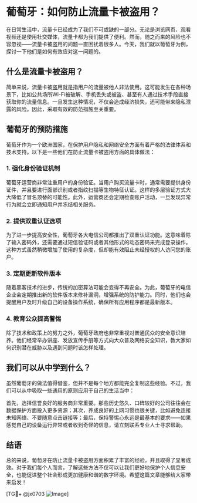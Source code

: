 # 葡萄牙：如何防止流量卡被盗用？

在日常生活中，流量卡已经成为了我们不可或缺的一部分。无论是浏览网页、观看视频还是使用社交媒体，流量卡都为我们提供了便利。然而，随之而来的风险也不容忽视——流量卡被盗用的问题一直困扰着很多人。今天，我们就以葡萄牙为例，探讨一下他们是如何有效应对这一问题的。

## 什么是流量卡被盗用？

简单来说，流量卡被盗用就是指用户的流量被他人非法使用。这可能发生在各种场景下，比如公共场所Wi-Fi被破解、手机丢失或被盗、甚至有人通过技术手段直接获取你的流量信息。一旦发生这种情况，不仅会造成经济损失，还可能带来隐私泄露的风险。因此，采取有效的防范措施至关重要。

## 葡萄牙的预防措施

葡萄牙作为一个欧洲国家，在保护用户隐私和网络安全方面有着严格的法律体系和技术支持。以下是一些他们在防止流量卡被盗用方面的具体做法：

### 1. 强化身份验证机制

葡萄牙运营商非常注重用户的身份验证。当用户购买流量卡时，通常需要提供身份证件，并且要进行面部识别或者指纹扫描等生物特征认证。这样的多层验证方式大大降低了冒名顶替的可能性。此外，运营商还会定期检查账户活动，一旦发现异常行为就会立即通知用户并冻结相关服务。

### 2. 提供双重认证选项

为了进一步提高安全性，葡萄牙各大电信公司都推出了双重认证功能。这意味着除了输入密码外，还需要通过短信验证码或者其他形式的动态密码来完成登录操作。这种方式虽然稍微增加了使用的复杂度，但却能有效阻止未经授权的人访问您的账户。

### 3. 定期更新软件版本

随着黑客技术的进步，传统的加密算法可能会变得不再安全。为此，葡萄牙的电信企业会定期推出新的软件版本来修补漏洞，增强系统的防护能力。同时，他们也会提醒用户及时升级自己的设备操作系统，确保所有应用程序都是最新版本。

### 4. 教育公众提高警惕

除了技术和政策上的努力之外，葡萄牙政府也非常重视对普通民众的安全意识培养。他们经常举办讲座、发放宣传手册等方式向大众普及网络安全知识，教大家如何识别潜在威胁以及遇到问题时该怎样处理。

## 我们可以从中学到什么？

虽然葡萄牙的做法值得借鉴，但并不是每个地方都能完全复制这些经验。不过，我们可以从中吸取一些通用的原则应用于自己的生活当中：

首先，选择信誉良好的服务商非常重要。那些历史悠久、口碑较好的公司往往会在数据保护方面投入更多资源；其次，养成良好的上网习惯也很关键，比如避免连接未知网络、不要随意点击链接等；最后，保持警惕心永远是最基本的要求——如果感觉自己的设备运行异常或者收到奇怪的信息，请立刻联系专业人士寻求帮助。

## 结语

总的来说，葡萄牙在防止流量卡被盗用方面积累了丰富的经验，并且取得了显著成效。对于我们每个人而言，了解这些方法不仅可以让我们更好地保护个人信息安全，也能促进整个社会形成更加健康和谐的数字环境。希望这篇文章能够给大家带来启发！

[TG💪+ @jx0703 ![Image](https://github.com/user-attachments/assets/dbca1d08-cadb-493c-b0ec-ad6f7a83f270)]